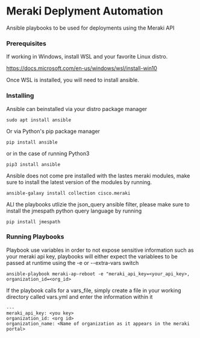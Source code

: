 # Meraki Deplyment Automation

Ansible playbooks to be used for deployments using the Meraki API

### Prerequisites

If working in Windows, install WSL and your favorite Linux distro.

https://docs.microsoft.com/en-us/windows/wsl/install-win10

Once WSL is installed, you will need to install ansible.

### Installing

Ansible can beinstalled via your distro package manager

```
sudo apt install ansible
```

Or via Python's pip package manager

```
pip install ansible
```
or in the case of running Python3

```
pip3 install ansible
```

Ansible does not come pre installed with the lastes meraki modules, make sure to install the latest version of the modules by running.

```
ansible-galaxy install collection cisco.meraki
```

ALl the playbooks utlizie the json_query ansible filter, please make sure to install the jmespath python query language by running

```
pip install jmespath
```
### Running Playbooks

Playbook use variables in order to not expose sensitive information such as your meraki api key, playbooks will either expect the variablees to be passed at runtime using the -e or --extra-vars switch
```
ansible-playbook meraki-ap-reboot -e "meraki_api_key=<your_api_key>, organization_id=<org_id>
```

If the playbook calls for a vars_file, simply create a file in your working directory called vars.yml and enter the information within it

```
---
meraki_api_key: <you key>
organization_id: <org id>
organization_name: <Name of organization as it appears in the meraki portal>
```